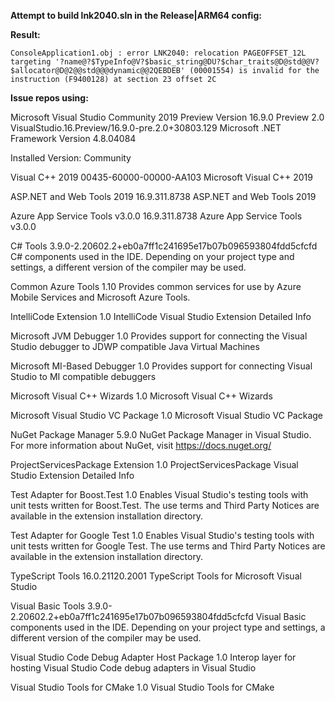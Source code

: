 **Attempt to build lnk2040.sln in the Release|ARM64 config:**

**Result:**

`ConsoleApplication1.obj : error LNK2040: relocation PAGEOFFSET_12L targeting '?name@?$TypeInfo@V?$basic_string@DU?$char_traits@D@std@@V?$allocator@D@2@@std@@@dynamic@@2QEBDEB' (00001554) is invalid for the instruction (F9400128) at section 23 offset 2C`

**Issue repos using:**

Microsoft Visual Studio Community 2019 Preview
Version 16.9.0 Preview 2.0
VisualStudio.16.Preview/16.9.0-pre.2.0+30803.129
Microsoft .NET Framework
Version 4.8.04084

Installed Version: Community

Visual C++ 2019   00435-60000-00000-AA103
Microsoft Visual C++ 2019

ASP.NET and Web Tools 2019   16.9.311.8738
ASP.NET and Web Tools 2019

Azure App Service Tools v3.0.0   16.9.311.8738
Azure App Service Tools v3.0.0

C# Tools   3.9.0-2.20602.2+eb0a7ff1c241695e17b07b096593804fdd5cfcfd
C# components used in the IDE. Depending on your project type and settings, a different version of the compiler may be used.

Common Azure Tools   1.10
Provides common services for use by Azure Mobile Services and Microsoft Azure Tools.

IntelliCode Extension   1.0
IntelliCode Visual Studio Extension Detailed Info

Microsoft JVM Debugger   1.0
Provides support for connecting the Visual Studio debugger to JDWP compatible Java Virtual Machines

Microsoft MI-Based Debugger   1.0
Provides support for connecting Visual Studio to MI compatible debuggers

Microsoft Visual C++ Wizards   1.0
Microsoft Visual C++ Wizards

Microsoft Visual Studio VC Package   1.0
Microsoft Visual Studio VC Package

NuGet Package Manager   5.9.0
NuGet Package Manager in Visual Studio. For more information about NuGet, visit https://docs.nuget.org/

ProjectServicesPackage Extension   1.0
ProjectServicesPackage Visual Studio Extension Detailed Info

Test Adapter for Boost.Test   1.0
Enables Visual Studio's testing tools with unit tests written for Boost.Test.  The use terms and Third Party Notices are available in the extension installation directory.

Test Adapter for Google Test   1.0
Enables Visual Studio's testing tools with unit tests written for Google Test.  The use terms and Third Party Notices are available in the extension installation directory.

TypeScript Tools   16.0.21120.2001
TypeScript Tools for Microsoft Visual Studio

Visual Basic Tools   3.9.0-2.20602.2+eb0a7ff1c241695e17b07b096593804fdd5cfcfd
Visual Basic components used in the IDE. Depending on your project type and settings, a different version of the compiler may be used.

Visual Studio Code Debug Adapter Host Package   1.0
Interop layer for hosting Visual Studio Code debug adapters in Visual Studio

Visual Studio Tools for CMake   1.0
Visual Studio Tools for CMake
